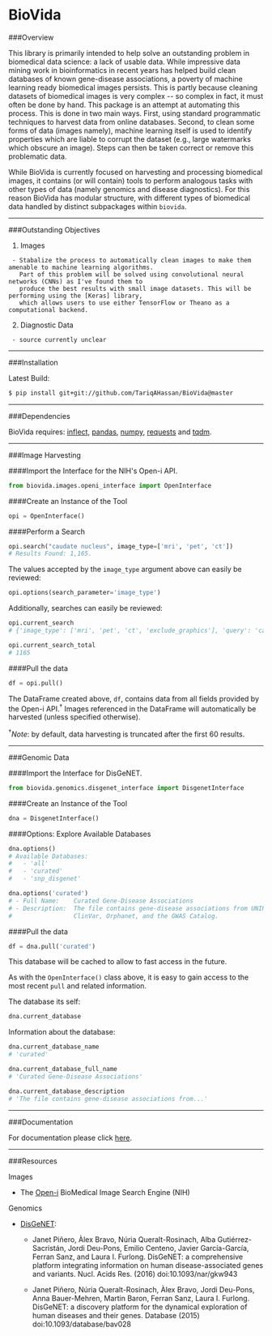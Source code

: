 BioVida
=======


###Overview

This library is primarily intended to help solve an outstanding problem in biomedical data science: a lack of usable data.
While impressive data mining work in bioinformatics in recent years has helped build clean databases of known gene-disease
associations, a poverty of machine learning ready biomedical images persists. This is partly because cleaning datasets
of biomedical images is very complex -- so complex in fact, it must often be done by hand. This package is an attempt
at automating this process. This is done in two main ways. First, using standard programmatic techniques to
harvest data from online databases. Second, to clean some forms of data (images namely), machine learning itself is used to
identify properties which are liable to corrupt the dataset (e.g., large watermarks which obscure an image).
Steps can then be taken correct or remove this problematic data.

While BioVida is currently focused on harvesting and processing biomedical images, it contains (or will contain)
tools to perform analogous tasks with other types of data (namely genomics and disease diagnostics).
For this reason BioVida has modular structure, with different types of biomedical data handled by distinct subpackages
within `biovida`.

------------------------------------------------------------------------

###Outstanding Objectives

   1. Images
   
     - Stabalize the process to automatically clean images to make them amenable to machine learning algorithms.
       Part of this problem will be solved using convolutional neural networks (CNNs) as I've found them to 
       produce the best results with small image datasets. This will be performing using the [Keras] library,
       which allows users to use either TensorFlow or Theano as a computational backend. 
    
   2. Diagnostic Data
   
     - source currently unclear

------------------------------------------------------------------------

###Installation

Latest Build:
```bash
$ pip install git+git://github.com/TariqAHassan/BioVida@master
```

------------------------------------------------------------------------

###Dependencies

BioVida requires: [inflect], [pandas], [numpy], [requests] and [tqdm].

------------------------------------------------------------------------

###Image Harvesting


####Import the Interface for the NIH's Open-i API.
```python
from biovida.images.openi_interface import OpenInterface
```

####Create an Instance of the Tool
```python
opi = OpenInterface()
```

####Perform a Search
```python
opi.search("caudate nucleus", image_type=['mri', 'pet', 'ct'])
# Results Found: 1,165.
```

The values accepted by the `image_type` argument above can easily be reviewed:
```python
opi.options(search_parameter='image_type')
```

Additionally, searches can easily be reviewed:
```python
opi.current_search
# {'image_type': ['mri', 'pet', 'ct', 'exclude_graphics'], 'query': 'caudate nucleus'}

opi.current_search_total
# 1165
```

####Pull the data
```python
df = opi.pull()
```

The DataFrame created above, `df`, contains data from all fields provided by the Open-i API.<sup>†</sup>
Images referenced in the DataFrame will automatically be harvested (unless specified otherwise).

<sup>†</sup>*Note*: by default, data harvesting is truncated after the first 60 results.

------------------------------------------------------------------------

###Genomic Data


####Import the Interface for DisGeNET.
```python
from biovida.genomics.disgenet_interface import DisgenetInterface
```

####Create an Instance of the Tool
```python
dna = DisgenetInterface()
```

####Options: Explore Available Databases
```python
dna.options()
# Available Databases:
#   - 'all'
#   - 'curated'
#   - 'snp_disgenet'

dna.options('curated')
# - Full Name:    Curated Gene-Disease Associations
# - Description:  The file contains gene-disease associations from UNIPROT, CTD (human subset),
#                 ClinVar, Orphanet, and the GWAS Catalog.
```

####Pull the data
```python
df = dna.pull('curated')
```
This database will be cached to allow to fast access in the future.

As with the `OpenInterface()` class above, it is easy to gain access to the most recent `pull` and related information.

The database its self:
```python
dna.current_database
```

Information about the database:
```python
dna.current_database_name
# 'curated'

dna.current_database_full_name
# 'Curated Gene-Disease Associations'

dna.current_database_description
# 'The file contains gene-disease associations from...'
```

------------------------------------------------------------------------

###Documentation

For documentation please click [here].

------------------------------------------------------------------------

###Resources

Images

   - The [Open-i] BioMedical Image Search Engine (NIH)

Genomics

   - [DisGeNET]:

      * Janet Piñero, Àlex Bravo, Núria Queralt-Rosinach, Alba Gutiérrez-Sacristán, Jordi Deu-Pons, Emilio Centeno, 
      Javier García-García, Ferran Sanz, and Laura I. Furlong. DisGeNET: a comprehensive platform integrating 
      information on human disease-associated genes and variants. Nucl. Acids Res. (2016) doi:10.1093/nar/gkw943
      
      * Janet Piñero, Núria Queralt-Rosinach, Àlex Bravo, Jordi Deu-Pons, Anna Bauer-Mehren, Martin Baron, 
      Ferran Sanz, Laura I. Furlong. DisGeNET: a discovery platform for the dynamical exploration of human 
      diseases and their genes. Database (2015) doi:10.1093/database/bav028


[Keras]: https://keras.io
[inflect]: https://pypi.python.org/pypi/inflect
[pandas]: http://pandas.pydata.org
[numpy]: http://www.numpy.org
[requests]: http://docs.python-requests.org/en/master/
[tqdm]: https://github.com/tqdm/tqdm
[Open-i]: https://openi.nlm.nih.gov
[DisGeNET]: http://www.disgenet.org/web/DisGeNET/menu
[here]: https://tariqahassan.github.io/BioVida/index.html



